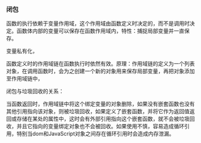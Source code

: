 ### 闭包



函数的执行依赖于变量作用域，这个作用域由函数定义时决定的，而不是调用时决定。函数体内部的变量可以保存在函数作用域内，特性：捕捉局部变量并一直保存。

变量私有化，

函数定义时的作用域链在函数执行时依然有效。原理：作用域链的定义为一个列表对象，在调用函数时，会为之创建一个新的对象用来保存局部变量，再把对象添加至作用域链中，

闭包与垃圾回收的关系：

当函数返回时，作用域链中将这个绑定变量的对象删除，如果没有嵌套函数也没有其他引用指向该对象，则被垃圾回收，如果定义了嵌套函数，并将它作为返回值返回或存储在某处的属性中，这时会有外部引用指向这个嵌套函数，就不会被垃圾回收，并且它指向的变量绑定对象也不会被回收。如果使用不慎，容易造成循环引用，特别当dom和JavaScript对象之间存在循环引用时会造成内存泄漏。

